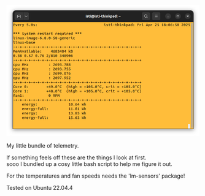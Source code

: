 ![components](/screenshot2.png)

My little bundle of telemetry.

If something feels off these are the things I look at first.\
sooo I bundled up a cosy little bash script to help me figure it out.

For the temperatures and fan speeds needs the 'lm-sensors' package!

Tested on Ubuntu 22.04.4

